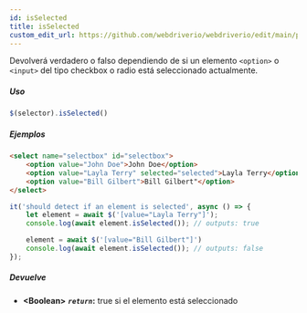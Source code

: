 ```yaml
---
id: isSelected
title: isSelected
custom_edit_url: https://github.com/webdriverio/webdriverio/edit/main/packages/webdriverio/src/commands/element/isSelected.ts
---
```


Devolverá verdadero o falso dependiendo de si un elemento `<option>` o `<input>` del tipo
checkbox o radio está seleccionado actualmente.

##### Uso

```js
$(selector).isSelected()
```

##### Ejemplos

```html title="index.html"
<select name="selectbox" id="selectbox">
    <option value="John Doe">John Doe</option>
    <option value="Layla Terry" selected="selected">Layla Terry</option>
    <option value="Bill Gilbert">Bill Gilbert"</option>
</select>

```

```js title="isSelected.js"
it('should detect if an element is selected', async () => {
    let element = await $('[value="Layla Terry"]');
    console.log(await element.isSelected()); // outputs: true

    element = await $('[value="Bill Gilbert"]')
    console.log(await element.isSelected()); // outputs: false
});
```

##### Devuelve

- **&lt;Boolean&gt;**
            **<code><var>return</var></code>:**  true si el elemento está seleccionado